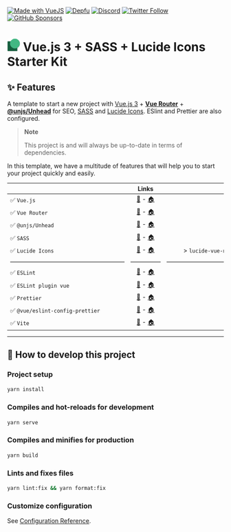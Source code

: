[![Made with VueJS](https://img.shields.io/badge/-Made%20with%20Vue.js-4fc08d?&logo=vuedotjs&logoColor=white)](https://vuejs.org/)
[![Depfu](https://badges.depfu.com/badges/ac2694151fe2ff604e6e8c683ce9e96b/count.svg)](https://depfu.com/github/thomasbnt/template-vuejs3-sass-lucide?project_id=37224)
[![Discord](https://img.shields.io/discord/367753345575944221?color=%237289DA&label=Discord%20server&logo=discord&logoColor=white)](https://thomasbnt.dev/discord)
[![Twitter Follow](https://img.shields.io/twitter/follow/Thomasbnt_?color=%231DA1F2&label=Follow%20me&logo=Twitter)](https://twitter.com/Thomasbnt_)
[![GitHub Sponsors](https://img.shields.io/badge/Sponsor%20me%20on%20GitHub%20-%23EA54AE.svg?&logo=github-sponsors&logoColor=white)](https://github.com/sponsors/thomasbnt)

<h1><img height="30" src="./public/favicon.png" alt="Logo of this starter kit"/>&nbsp;Vue.js 3 + SASS + Lucide Icons Starter Kit</h1>

## ✨ Features

A template to start a new project with [Vue.js 3](https://vuejs.org/) + [**Vue Router**](https://router.vuejs.org/) + [**@unjs/Unhead**](https://unhead.harlanzw.com) for SEO, [SASS](https://sass-lang.com) and [Lucide Icons](https://lucide.dev/). ESlint and Prettier are also configured.

> **Note**
>
> This project is and will always be up-to-date in terms of dependencies.

In this template, we have a multitude of features that will help you to start your project quickly and easily.

|                                  |                                                             Links                                                              |                      Version |
| :------------------------------- | :----------------------------------------------------------------------------------------------------------------------------: | ---------------------------: |
| ✅ `Vue.js`                      |                                    [🔧](https://vuejs.org/api/) - [🏠](https://vuejs.org/)                                     |                  > `^3.2.45` |
| ✅ `Vue Router`                  |                              [🔧](https://router.vuejs.org/api/) - [🏠](https://router.vuejs.org)                              |                   > `^4.1.6` |
| ✅ `@unjs/Unhead`                |                   [🔧](https://unhead.harlanzw.com/guide/guides/usehead) - [🏠](https://unhead.harlanzw.com)                   |                  > `^1.0.15` |
| ✅ `SASS`                        |                            [🔧](https://sass-lang.com/documentation) - [🏠](https://sass-lang.com)                             |                  > `^1.56.2` |
| ✅ `Lucide Icons`                |                            [🔧](https://lucide.dev/docs/lucide-vue-next) - [🏠](https://lucide.dev)                            | > `lucide-vue-next@^0.103.0` |
| ———————————————————              |                                                             —————                                                              |             ———————————————— |
| ✅ `ESLint`                      |                       [🔧](https://eslint.org/docs/user-guide/gtting-started) - [🏠](https://eslint.org)                       |                  > `^8.29.0` |
| ✅ `ESLint plugin vue`           |                          [🔧](https://eslint.vuejs.org/user-guide/) - [🏠](https://eslint.vuejs.org/)                          |                   > `^9.3.0` |
| ✅ `Prettier`                    |                           [🔧](https://prettier.io/docs/en/index.html) - [🏠](https://prettier.io/)                            |                   > `^2.8.0` |
| ✅ `@vue/eslint-config-prettier` | [🔧](https://github.com/vuejs/eslint-config-prettier#readme) - [🏠](https://www.npmjs.com/package/@vue/eslint-config-prettier) |                   > `^7.0.0` |
| ✅ `Vite`                        |                                  [🔧](https://vitejs.dev/config/) - [🏠](https://vitejs.dev/)                                  |                   > `^3.2.5` |

---

## 🚀 How to develop this project

### Project setup

```bash
yarn install
```

### Compiles and hot-reloads for development

```bash
yarn serve
```

### Compiles and minifies for production

```bash
yarn build
```

### Lints and fixes files

```bash
yarn lint:fix && yarn format:fix
```

### Customize configuration

See [Configuration Reference](https://cli.vuejs.org/config/).
